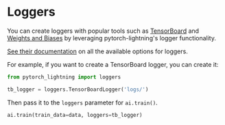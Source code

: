# Loggers

You can create loggers with popular tools such as [TensorBoard](https://www.tensorflow.org/tensorboard) and [Weights and Biases](https://www.wandb.com) by leveraging pytorch-lightning's logger functionality.

[See their documentation](https://pytorch-lightning.readthedocs.io/en/stable/loggers.html) on all the available options for loggers.

For example, if you want to create a TensorBoard logger, you can create it:

```python
from pytorch_lightning import loggers

tb_logger = loggers.TensorBoardLogger('logs/')
```

Then pass it to the `loggers` parameter for `ai.train()`.

```python
ai.train(train_data=data, loggers=tb_logger)
```
